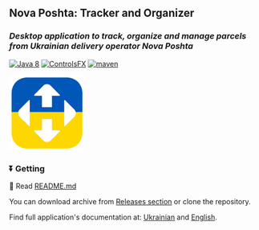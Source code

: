 ## Nova Poshta: Tracker and Organizer
### _Desktop application to track, organize and manage parcels from Ukrainian delivery operator Nova Poshta_

[![Java 8](https://img.shields.io/badge/Java-8-white)](https://www.java.com/) [![ControlsFX](https://img.shields.io/badge/controls-FX-66B2C4)](https://controlsfx.github.io) [![maven](https://img.shields.io/badge/maven-project-blue)](https://maven.apache.org/)

![Logo](NovaPoshta/help/images/app_logo.png)

### ⏬ Getting
📖 Read [README.md](NovaPoshta/README.md)

You can download archive from [Releases section](https://github.com/anrydas/NovaPoshta/releases) or clone the repository.

Find full application's documentation at: [Ukrainian](help/uk/help.md) and [English](help/en/help.md).

